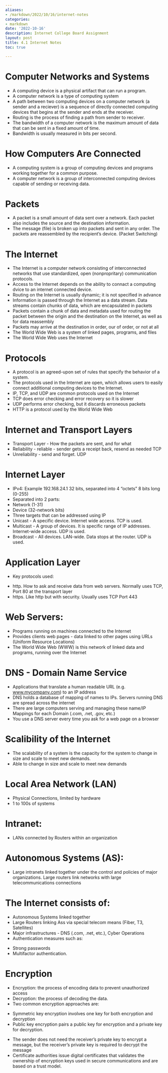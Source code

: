 ```yaml
---
aliases:
- /markdown/2022/10/16/internet-notes
categories:
- markdown
date: '2022-10-16'
description: Internet College Board Assignment
layout: post
title: 4.1 Internet Notes
toc: true

---
```


# Computer Networks and Systems
* A computing device is a physical artifact that can run a program.
* A computer network is a type of computing system
* A path between two computing devices on a computer network (a sender and a reciever) is a sequence of directly connected computing devices that begins at the sender and ends at the receiver.
* Routing is the process of finding a path from sender to receiver.
* The bandwidth of a computer network is the maximum amount of data that can be sent in a fixed amount of time.
* Bandwidth is usually measured in bits per second.

# How Computers Are Connected

* A computing system is a group of computing devices and programs working together for a common purpose.
* A computer network is a group of interconnected computing devices capable of sending or receiving data.

# Packets

* A packet is a small amount of data sent over a network. Each packet also includes the source and the destination information.
* The message (file) is broken up into packets and sent in any order. The packets are reassembled by the recipient’s device. (Packet Switching)

# The Internet

* The Internet is a computer network consisting of interconnected networks that use standardized, open (nonpropritary) communication protocols.
* Access to the Internet depends on the ability to connact a computing dvice to an internet connected device.
* Routing on the Internet is usually dynamic; it is not specified in advance
* Information is passed through the Internet as a data stream. Data streams contain chunks of data, which are encapsulated in packets
* Packets contain a chunk of data and metadata used for routing the packet between the origin and the destination on the Internet, as well as for data reassembly
* Packets may arrive at the destination in order, our of order, or not at all
* The World Wide Web is a system of linked pages, programs, and files
* The World Wide Web uses the Internet

# Protocols
* A protocol is an agreed-upon set of rules that specify the behavior of a system.
* The protocols used in the Internet are open, which allows users to easily connect additional computing devices to the Internet.
* IP, TCP, and UDP are common protocols used on the Internet
* TCP does error checking and error recovery so it is slower
* UDP performs error checking, but it discards erroneous packets
* HTTP is a protocol used by the World Wide Web

# Internet and Transport Layers
* Transport Layer - How the packets are sent, and for what
* Reliability - reliable - sender gets a receipt back, resend as needed TCP
* Unreliability - send and forget. UDP

# Internet Layer
* IPv4: Example 192.168.24.1 32 bits, separated into 4 “octets” 8 bits long (0-255)
* Separated into 2 parts:
* Network (1-31)
* Device (32-network bits)
* Three targets that can be addressed using IP
* Unicast - A specific device. Internet wide access. TCP is used.
* Multicast - A group of devices. It is specific range of IP addresses. Internet-wide access. UDP is used.
* Broadcast - All devices. LAN-wide. Data stops at the router. UDP is used.

# Application Layer
* Key protocols used:

- http. How to ask and receive data from web servers. Normally uses TCP, Port 80 at the transport layer
- https. Like http but with security. Usually uses TCP Port 443

# Web Servers:
* Programs running on machines connected to the Internet
* Provides clients web pages - data linked to other pages using URLs (Uniform Resource Locations)
* The World Wide Web (WWW) is this network of linked data and programs, running over the Internet

# DNS - Domain Name Service
* Applications that translate a human readable URL (e.g. www.mycompany.com) to an IP address
* DNS holds a database of mapping of names to IPs. Servers running DNS are spread across the internet
* There are large computers serving and managing these name/IP Mappings for each Domain (.com, .net, .gov, etc.)
* You use a DNS server every time you ask for a web page on a browser

# Scalibility of the Internet
* The scalability of a system is the capacity for the system to change in size and scale to meet new demands.
* Able to change in size and scale to meet new demands

# Local Area Network (LAN)
* Physical Connections, limited by hardware
* 1 to 100s of systems

# Intranet:
* LANs connected by Routers within an organization

# Autonomous Systems (AS):
* Large intranets linked together under the control and policies of major organizations. Large routers link networks with large telecommunications connections

# The Internet consists of:
* Autonomous Systems linked together
* Large Routers linking Ass via special telecom means (Fiber, T3, Satellites)
* Major infrastructures - DNS (.com, .net, etc.), Cyber Operations
* Authentication measures such as:
- Strong passwords
- Multifactor authentication.
# Encryption
* Encryption: the process of encoding data to prevent unauthorized access
* Decryption: the process of decoding the data.
* Two common encryption approaches are:
- Symmetric key encryption involves one key for both encryption and decryption
- Public key encryption pairs a public key for encryption and a private key for decryption.
* The sender does not need the receiver’s private key to encrypt a message, but the receiver’s private key is required to decrypt the message
* Certificate authorities issue digital certificates that validates the ownership of encryption keys used in secure communications and are based on a trust model.